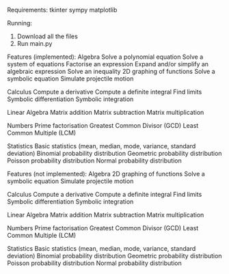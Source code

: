 Requirements:
tkinter
sympy
matplotlib

Running:
1) Download all the files
2) Run main.py

Features (implemented):
Algebra
Solve a polynomial equation
Solve a system of equations
Factorise an expression
Expand and/or simplify an algebraic expression
Solve an inequality
2D graphing of functions
Solve a symbolic equation
Simulate projectile motion

Calculus
Compute a derivative
Compute a definite integral
Find limits
Symbolic differentiation
Symbolic integration

Linear Algebra
Matrix addition
Matrix subtraction
Matrix multiplication

Numbers
Prime factorisation
Greatest Common Divisor (GCD)
Least Common Multiple (LCM)

Statistics
Basic statistics (mean, median, mode, variance, standard deviation)
Binomial probability distribution
Geometric probability distribution
Poisson probability distribution
Normal probability distribution


Features (not implemented):
Algebra
2D graphing of functions
Solve a symbolic equation
Simulate projectile motion

Calculus
Compute a derivative
Compute a definite integral
Find limits
Symbolic differentiation
Symbolic integration

Linear Algebra
Matrix addition
Matrix subtraction
Matrix multiplication

Numbers
Prime factorisation
Greatest Common Divisor (GCD)
Least Common Multiple (LCM)

Statistics
Basic statistics (mean, median, mode, variance, standard deviation)
Binomial probability distribution
Geometric probability distribution
Poisson probability distribution
Normal probability distribution
